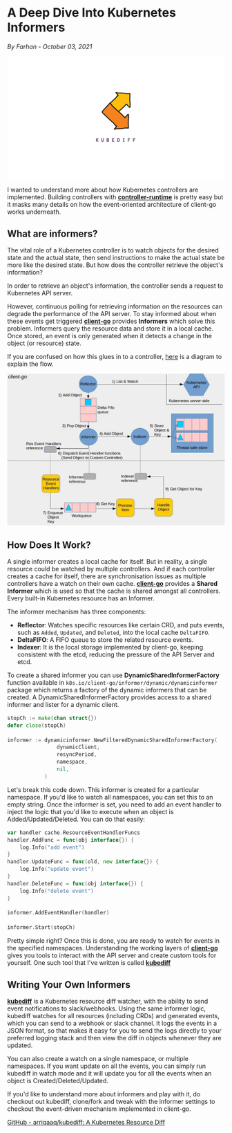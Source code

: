 # A Deep Dive Into Kubernetes Informers

_By Farhan - October 03, 2021_

![Kubernetes Informers](images/image1.png)

I wanted to understand more about how Kubernetes controllers are implemented. Building controllers with **[controller-runtime](https://github.com/kubernetes-sigs/kubebuilder)** is pretty easy but it masks many details on how the event-oriented architecture of client-go works underneath.

## What are informers?

The vital role of a Kubernetes controller is to watch objects for the desired state and the actual state, then send instructions to make the actual state be more like the desired state. But how does the controller retrieve the object's information?

In order to retrieve an object's information, the controller sends a request to Kubernetes API server.

However, continuous polling for retrieving information on the resources can degrade the performance of the API server. To stay informed about when these events get triggered **[client-go](https://github.com/kubernetes/client-go)** provides **Informers** which solve this problem. Informers query the resource data and store it in a local cache. Once stored, an event is only generated when it detects a change in the object (or resource) state.

If you are confused on how this glues in to a controller, [here](https://github.com/kubernetes/sample-controller/blob/master/docs/images/client-go-controller-interaction.jpeg) is a diagram to explain the flow.

![Client-go Controller Interaction](images/image2.png)

## How Does It Work?

A single informer creates a local cache for itself. But in reality, a single resource could be watched by multiple controllers. And if each controller creates a cache for itself, there are synchronisation issues as multiple controllers have a watch on their own cache. **[client-go](https://github.com/kubernetes/client-go)** provides a **Shared Informer** which is used so that the cache is shared amongst all controllers. Every built-in Kubernetes resource has an Informer.

The informer mechanism has three components:

- **Reflector**: Watches specific resources like certain CRD, and puts events, such as `Added`, `Updated`, and `Deleted`, into the local cache `DeltaFIFO`.
- **DeltaFIFO**: A FIFO queue to store the related resource events.
- **Indexer**: It is the local storage implemented by client-go, keeping consistent with the etcd, reducing the pressure of the API Server and etcd.

To create a shared informer you can use **DynamicSharedInformerFactory** function available in `k8s.io/client-go/informer/dynamic/dynamicinformer` package which returns a factory of the dynamic informers that can be created. A DynamicSharedInformerFactory provides access to a shared informer and lister for a dynamic client.

```go
stopCh := make(chan struct{})
defer close(stopCh)

informer := dynamicinformer.NewFilteredDynamicSharedInformerFactory(
				dynamicClient,
				resyncPeriod,
				namespace,
				nil,
			)
```

Let's break this code down. This informer is created for a particular namespace. If you'd like to watch all namespaces, you can set this to an empty string. Once the informer is set, you need to add an event handler to inject the logic that you'd like to execute when an object is Added/Updated/Deleted. You can do that easily:

```go
var handler cache.ResourceEventHandlerFuncs
handler.AddFunc = func(obj interface{}) {
	log.Info("add event")
}
handler.UpdateFunc = func(old, new interface{}) {
	log.Info("update event")
}
handler.DeleteFunc = func(obj interface{}) {
	log.Info("delete event")
}

informer.AddEventHandler(handler)

informer.Start(stopCh)
```

Pretty simple right? Once this is done, you are ready to watch for events in the specified namespaces. Understanding the working layers of **[client-go](https://github.com/kubernetes/client-go)** gives you tools to interact with the API server and create custom tools for yourself. One such tool that I've written is called **[kubediff](https://github.com/arriqaaq/kubediff)**

## Writing Your Own Informers

**[kubediff](https://github.com/arriqaaq/kubediff)** is a Kubernetes resource diff watcher, with the ability to send event notifications to slack/webhooks. Using the same informer logic, kubediff watches for all resources (including CRDs) and generated events, which you can send to a webhook or slack channel. It logs the events in a JSON format, so that makes it easy for you to send the logs directly to your preferred logging stack and then view the diff in objects whenever they are updated.

You can also create a watch on a single namespace, or multiple namespaces. If you want update on all the events, you can simply run kubediff in watch mode and it will update you for all the events when an object is Created/Deleted/Updated.

If you'd like to understand more about informers and play with it, do checkout out kubediff, clone/fork and tweak with the informer settings to checkout the event-driven mechanism implemented in client-go.

[GitHub - arriqaaq/kubediff: A Kubernetes Resource Diff](https://github.com/arriqaaq/kubediff)
